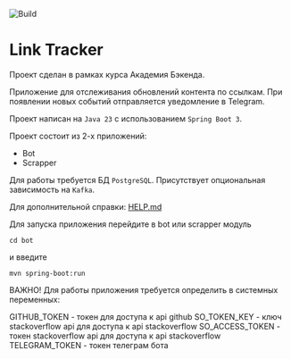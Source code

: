 ![Build](https://github.com/central-university-dev/backend-academy-2025-spring-template/actions/workflows/build.yaml/badge.svg)

# Link Tracker

<!-- этот файл можно и нужно менять -->

Проект сделан в рамках курса Академия Бэкенда.

Приложение для отслеживания обновлений контента по ссылкам.
При появлении новых событий отправляется уведомление в Telegram.

Проект написан на `Java 23` с использованием `Spring Boot 3`.

Проект состоит из 2-х приложений:
* Bot
* Scrapper

Для работы требуется БД `PostgreSQL`. Присутствует опциональная зависимость на `Kafka`.

Для дополнительной справки: [HELP.md](./HELP.md)

Для запуска приложения перейдите в bot или sсrapper модуль 
``` shell
cd bot
```

и введите

``` shell
mvn spring-boot:run
```
ВАЖНО! Для работы приложения требуется определить в системных переменных:

GITHUB_TOKEN - токен для доступа к api github
SO_TOKEN_KEY - ключ stackoverflow api для доступа к api stackoverflow
SO_ACCESS_TOKEN - токен stackoverflow api для доступа к api stackoverflow
TELEGRAM_TOKEN - токен телеграм бота
